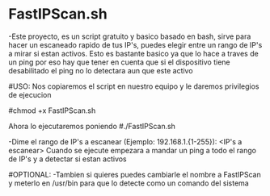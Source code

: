 # FastIPScan.sh
-Este proyecto, es un script gratuito y basico basado en bash, sirve para hacer un escaneado rapido de tus IP's,
puedes elegir entre un rango de IP's a mirar si estan activos. Esto es bastante basico ya que lo hace a traves de un ping por
eso hay que tener en cuenta que si el dispositivo tiene desabilitado el ping no lo detectara aun que este activo

#USO:
Nos copiaremos el script en nuestro equipo y le daremos privilegios de ejecucion

#chmod +x FastIPScan.sh

Ahora lo ejecutaremos poniendo
#./FastIPScan.sh

-Dime el rango de IP's a escanear (Ejemplo: 192.168.1.{1-255}): <IP's a escanear>
Cuando se ejecute empezara a mandar un ping a todo el rango de IP's y a detectar si estan activos

#OPTIONAL:
-Tambien si quieres puedes cambiarle el nombre a FastIPScan y meterlo en /usr/bin para que lo detecte como un comando del sistema

